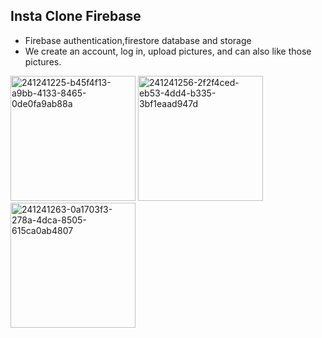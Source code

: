 ## Insta Clone Firebase
- Firebase authentication,firestore database and storage
- We create an account, log in, upload pictures, and can also like those pictures.
<img width="200" alt="241241225-b45f4f13-a9bb-4133-8465-0de0fa9ab88a" src="https://github.com/sevvalmertoglu/Insta-Clone-Firebase/assets/79595517/7674fc95-eb11-4939-b9a5-c82af6dcac25">
<img width="200" alt="241241256-2f2f4ced-eb53-4dd4-b335-3bf1eaad947d" src="https://github.com/sevvalmertoglu/Insta-Clone-Firebase/assets/79595517/8ab1708b-8795-4169-ac06-9d3fa1e27f5d">
<img width="200" alt="241241263-0a1703f3-278a-4dca-8505-615ca0ab4807" src="https://github.com/sevvalmertoglu/Insta-Clone-Firebase/assets/79595517/64c13ddf-1076-46e1-9169-3ce2908d8461">
